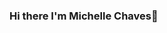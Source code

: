### Hi there  I'm Michelle Chaves👋

<!--
**michellecrodrigues/michellecrodrigues** is a ✨ _special_ ✨ repository because its `README.md` (this file) appears on your GitHub profile.

## Here are some ideas to get you started:

###I live in:brazil:
###I'm currently working on Support 🔭
###I’m currently learning NodeJs 🌱
###How to reach me: michellec_rodrigues@hotmail.com 📫 

##Connect with me:

###<a href = "https://www.linkedin.com/in/michelle-rodrigues-passos-17070131" /> 
<img aling = "center" alt="linkedIn-Michelle" height = "30" width = "40" src="https://cdn.jsdelivr.net/gh/devicons/devicon/icons/linkedin/linkedin-original.svg" style = "max" width = "100%"; />


## My Skills

###<a href = "img src="https://cdn.jsdelivr.net/gh/devicons/devicon/icons/nodejs/nodejs-original-wordmark.svg"  style = "max" width = "100%"; />
###<a href = "img src="https://cdn.jsdelivr.net/gh/devicons/devicon/icons/javascript/javascript-original.svg"  style = "max" width = "100%"; />
###<a href = "img src="https://cdn.jsdelivr.net/gh/devicons/devicon/icons/mysql/mysql-original-wordmark.svg"  style = "max" width = "100%";/>
###<a href = "img src="https://cdn.jsdelivr.net/gh/devicons/devicon/icons/github/github-original-wordmark.svg"  style = "max" width = "100%";/>











-->
